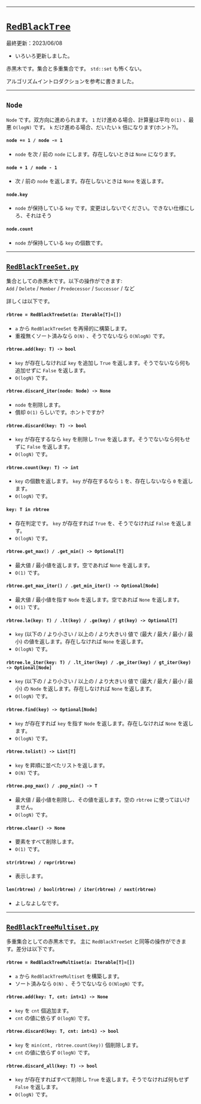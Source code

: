 ____

# [`RedBlackTree`](https://github.com/titanium-22/Library_py/tree/main/DataStructures/BBST/RedBlackTree)

最終更新：2023/06/08
- いろいろ更新しました。

赤黒木です。集合と多重集合です。 `std::set` も怖くない。

アルゴリズムイントロダクションを参考に書きました。

_____

## `Node`

`Node` です。双方向に進められます。 `1` だけ進める場合、計算量は平均 `O(1)` 、最悪 `O(logN)` です。 `k` だけ進める場合、だいたい `k` 倍になります(ホント?)。

#### `node += 1 / node -= 1`
- `node` を次 / 前の `node` にします。存在しないときは `None` になります。

#### `node + 1 / node - 1`
- 次 / 前の `node` を返します。存在しないときは `None` を返します。

#### `node.key`
- `node` が保持している `key` です。変更はしないでください。できない仕様にしろ、それはそう

#### `node.count`
- `node` が保持している `key` の個数です。

_____

## [`RedBlackTreeSet.py`](https://github.com/titanium-22/Library_py/blob/main/DataStructures/BBST/RedBlackTree/RedBlackTreeSet.py)

集合としての赤黒木です。以下の操作ができます:  
`Add` / `Delete` / `Member` / `Predecessor` / `Successor` / など  

詳しくは以下です。

#### `rbtree = RedBlackTreeSet(a: Iterable[T]=[])`
- `a` から `RedBlackTreeSet` を再帰的に構築します。
- 重複無くソート済みなら `O(N)` 、そうでないなら `O(NlogN)` です。

#### `rbtree.add(key: T) -> bool`
- `key` が存在しなければ `key` を追加し `True` を返します。そうでないなら何も追加せずに `False` を返します。
- `O(logN)` です。

#### `rbtree.discard_iter(node: Node) -> None`
- `node` を削除します。
- 償却 `O(1)` らしいです。ホントですか?

#### `rbtree.discard(key: T) -> bool`
- `key` が存在するなら `key` を削除し `True` を返します。そうでないなら何もせずに `False` を返します。
- `O(logN)` です。

#### `rbtree.count(key: T) -> int`
- `key` の個数を返します。 `key` が存在するなら `1` を、存在しないなら `0` を返します。
- `O(logN)` です。

#### `key: T in rbtree`
- 存在判定です。 `key` が存在すれば `True` を、そうでなければ `False` を返します。
- `O(logN)` です。

#### `rbtree.get_max() / .get_min() -> Optional[T]`
- 最大値 / 最小値を返します。空であれば `None` を返します。
- `O(1)` です。

#### `rbtree.get_max_iter() / .get_min_iter() -> Optional[Node]`
- 最大値 / 最小値を指す `Node` を返します。空であれば `None` を返します。
- `O(1)` です。

#### `rbtree.le(key: T) / .lt(key) / .ge(key) / gt(key) -> Optional[T]`
- `key` (以下の / より小さい / 以上の / より大きい) 値で (最大 / 最大 / 最小 / 最小) の値を返します。存在しなければ `None` を返します。
- `O(logN)` です。

#### `rbtree.le_iter(key: T) / .lt_iter(key) / .ge_iter(key) / gt_iter(key) -> Optional[Node]`
- `key` (以下の / より小さい / 以上の / より大きい) 値で (最大 / 最大 / 最小 / 最小) の `Node` を返します。存在しなければ `None` を返します。
- `O(logN)` です。

#### `rbtree.find(key) -> Optional[Node]`
- `key` が存在すれば `key` を指す `Node` を返します。存在しなければ `None` を返します。
- `O(logN)` です。

#### `rbtree.tolist() -> List[T]`
- `key` を昇順に並べたリストを返します。
- `O(N)` です。

#### `rbtree.pop_max() / .pop_min() -> T`
- 最大値 / 最小値を削除し、その値を返します。空の `rbtree` に使ってはいけません。
- `O(logN)` です。

#### `rbtree.clear() -> None`
- 要素をすべて削除します。
- `O(1)` です。

#### `str(rbtree) / repr(rbtree)`
- 表示します。

#### `len(rbtree) / bool(rbtree) / iter(rbtree) / next(rbtree)`
- よしなよしなです。

_____

## [`RedBlackTreeMultiset.py`](https://github.com/titanium-22/Library_py/blob/main/DataStructures/BBST/RedBlackTree/RedBlackTreeMultiset.py)

多重集合としての赤黒木です。 主に `RedBlackTreeSet` と同等の操作ができます。差分は以下です。

#### `rbtree = RedBlackTreeMultiset(a: Iterable[T]=[])`
- `a` から `RedBlackTreeMultiset` を構築します。
- ソート済みなら `O(N)` 、そうでないなら `O(NlogN)` です。

#### `rbtree.add(key: T, cnt: int=1) -> None`
- `key` を `cnt` 個追加ます。
- `cnt` の値に依らず `O(logN)` です。

#### `rbtree.discard(key: T, cnt: int=1) -> bool`
- `key` を `min(cnt, rbtree.count(key))` 個削除します。
- `cnt` の値に依らず `O(logN)` です。

#### `rbtree.discard_all(key: T) -> bool`
- `key` が存在すればすべて削除し `True` を返します。そうでなければ何もせず `False` を返します。
- `O(logN)` です。

